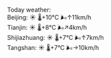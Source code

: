 Today weather:  
Beijing: ☀️ 🌡️+10°C 🌬️↑11km/h  
Tianjin: ☀️ 🌡️+8°C 🌬️↗4km/h  
Shijiazhuang: ☀️ 🌡️+7°C 🌬️↑7km/h  
Tangshan: ☀️ 🌡️+7°C 🌬️→10km/h  
